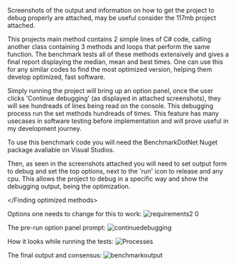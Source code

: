 <Finding optimized methods>

<Intro>

Screenshots of the output and information on how to get the project to debug properly are attached, may be useful consider the 117mb project attached.

This projects main method contains 2 simple lines of C# code, calling another class containing 3 methods and loops that perform the same function. The benchmark tests all of these methods extensively and gives a final report displaying the median, mean and best times. One can use this for any similar codes to find the most optimized version, helping them develop optimized, fast software.

Simply running the project will bring up an option panel, once the user clicks 'Continue debugging' (as displayed in attached screenshots), they will see hundreads of lines being read on the console. This 
debugging process run the set methods hundreads of times. This feature has many usecases in software testing before implementation and will prove useful in my development journey.

</Intro>

<Prerequisites>

To use this benchmark code you will need the BenchmarkDotNet Nuget package avaliable on Visual Studios.

Then, as seen in the screenshots attached you will need to set output form to debug and set the top options, next to the 'run' icon to release and any cpu. This allows the project to debug in a specific way and show the debugging output, being the optimization.

</Prerequisites>

</Finding optimized methods>

Options one needs to change for this to work:
![requirements2 0](https://user-images.githubusercontent.com/101861214/178943203-ce99a65f-6dea-47a8-aaeb-3707db2b06bd.png)

The pre-run option panel prompt:
![continuedebugging](https://user-images.githubusercontent.com/101861214/178943070-26ffb09f-6f6b-4f07-893f-f61a454ce6eb.png)

How it looks while running the tests:
![Processes](https://user-images.githubusercontent.com/101861214/178943350-460754f7-1e63-421f-898a-9c07d9213bf1.png)

The final output and consensus:
![benchmarkoutput](https://user-images.githubusercontent.com/101861214/178943389-84a96c80-216e-469f-ac79-9d4e9fb67879.png)
